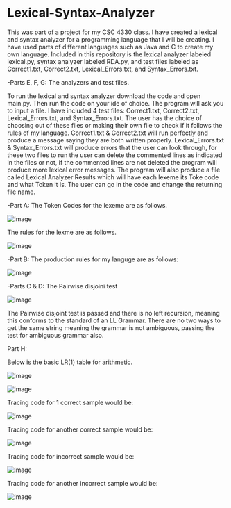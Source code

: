 # Lexical-Syntax-Analyzer
This was part of a project for my CSC 4330 class. I have created a lexical and syntax analyzer for a programming language that I will be creating. I have used parts of different languages such as Java and C to create my own language. Included in this repository is the lexical analyzer labeled lexical.py, syntax analyzer labeled RDA.py, and test files labeled as Correct1.txt, Correct2.txt, Lexical_Errors.txt, and Syntax_Errors.txt. 

-Parts E, F, G: The analyzers and test files.

To run the lexical and syntax analyzer download the code and open main.py. Then run the code on your ide of choice. The program will ask you to input a file. I have included 4 test files: Correct1.txt, Correct2.txt, Lexical_Errors.txt, and Syntax_Errors.txt. The user has the choice of choosing out of these files or making their own file to check if it follows the rules of my language. Correct1.txt & Correct2.txt will run perfectly and produce a message saying they are both written properly. Lexical_Errors.txt & Syntax_Errors.txt will produce errors that the user can look through, for these two files to run the user can delete the commented lines as indicated in the files or not, if the commented lines are not deleted the program will produce more lexical error messages. The program will also produce a file called Lexical Analyzer Results which will have each lexeme its Toke code and what Token it is. The user can go in the code and change the returning file name. 

-Part A:
The Token Codes for the lexeme are as follows.

![image](https://user-images.githubusercontent.com/77017392/202861256-5b1ca24e-021e-4b4c-9804-800ad61131ae.png)

The rules for the lexme are as follows.

![image](https://user-images.githubusercontent.com/77017392/202861790-9f0e1599-0d91-40f0-9c52-9e4ddfda9b91.png)

-Part B: 
The production rules for my languge are as follows:

![image](https://user-images.githubusercontent.com/77017392/202862077-5e3005ee-fdb7-4db7-bf5d-c52e5d0d58a6.png)

-Parts C & D:
The Pairwise disjoini test

![image](https://user-images.githubusercontent.com/77017392/202862156-11e315e1-707b-4794-a757-e42882ffcc76.png)

The Pairwise disjoint test is passed and there is no left recursion, meaning this conforms to the standard of an LL Grammar. There are no two ways to get the same string meaning the grammar is not ambiguous, passing the test for ambiguous grammar also. 

Part H:

Below is the basic LR(1) table for arithmetic. 

![image](https://user-images.githubusercontent.com/77017392/202863210-ba0d6ad2-fb8b-4f5e-91ac-4c8f2da33424.png)

![image](https://user-images.githubusercontent.com/77017392/202863141-560941f7-51ef-4079-b4d4-585f92c1fc07.png)

Tracing code for 1 correct sample would be:

![image](https://user-images.githubusercontent.com/77017392/202863230-674b7687-769c-4181-9fd8-c2f9c423d04c.png)

Tracing code for another correct sample would be:

![image](https://user-images.githubusercontent.com/77017392/202863273-81a102bb-6986-467a-84e8-527be405efcf.png)

Tracing code for incorrect sample would be:

![image](https://user-images.githubusercontent.com/77017392/202863298-c323bdfb-7174-4665-bb39-b9e4d765cb55.png)

Tracing code for another incorrect sample would be:

![image](https://user-images.githubusercontent.com/77017392/202863330-7a724c55-85ea-4fa6-af9d-aabc8aae65ed.png)




